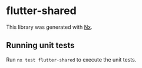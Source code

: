 # flutter-shared

This library was generated with [Nx](https://nx.dev).

## Running unit tests

Run `nx test flutter-shared` to execute the unit tests.
